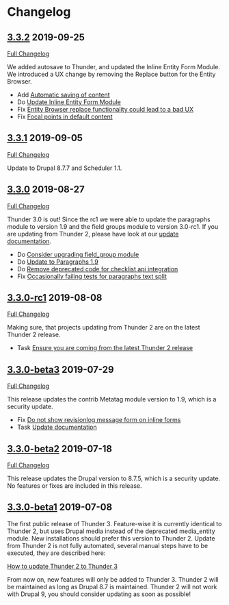 # Changelog

## [3.3.2](https://github.com/thunder/thunder-distribution/tree/3.3.2) 2019-09-25
[Full Changelog](https://github.com/thunder/thunder-distribution/compare/3.3.1...3.3.2)

We added autosave to Thunder, and updated the Inline Entity Form Module. We introduced a UX change by removing the
Replace button for the Entity Browser.

- Add [Automatic saving of content](https://www.drupal.org/node/2828088)
- Do [Update Inline Entity Form Module](https://www.drupal.org/node/3083045)
- Fix [Entity Browser replace functionality could lead to a bad UX](https://www.drupal.org/node/3080403)
- Fix [Focal points in default content](https://www.drupal.org/node/3083350)


## [3.3.1](https://github.com/thunder/thunder-distribution/tree/3.3.1) 2019-09-05
[Full Changelog](https://github.com/thunder/thunder-distribution/compare/3.3.0...3.3.1)

Update to Drupal 8.7.7 and Scheduler 1.1.

## [3.3.0](https://github.com/thunder/thunder-distribution/tree/3.3.0) 2019-08-27
[Full Changelog](https://github.com/thunder/thunder-distribution/compare/3.3.0-rc1...3.3.0)

Thunder 3.0 is out! Since the rc1 we were able to update the paragraphs module to version 1.9 and the field groups 
module to version 3.0-rc1.
If you are updating from Thunder 2, please have look at our [update documentation](https://thunder.github.io/thunder-documentation/update-2-to-3).

- Do [Consider upgrading field_group module](https://www.drupal.org/node/3059646)
- Do [Update to Paragraphs 1.9](https://www.drupal.org/node/3042078)
- Do [Remove deprecated code for checklist api integration](https://www.drupal.org/node/3040952)
- Fix [Occasionally failing tests for paragraphs text split](https://www.drupal.org/node/3073791)

## [3.3.0-rc1](https://github.com/thunder/thunder-distribution/tree/3.3.0-rc1) 2019-08-08
[Full Changelog](https://github.com/thunder/thunder-distribution/compare/3.3.0-beta3...3.3.0-rc1)

Making sure, that projects updating from Thunder 2 are on the latest Thunder 2 release.

- Task [Ensure you are coming from the latest Thunder 2 release](https://www.drupal.org/project/thunder/issues/3064515)

## [3.3.0-beta3](https://github.com/thunder/thunder-distribution/tree/3.3.0-beta3) 2019-07-29
[Full Changelog](https://github.com/thunder/thunder-distribution/compare/3.3.0-beta2...3.3.0-beta3)

This release updates the contrib Metatag module version to 1.9, which is a security update. 

- Fix [Do not show revisionlog message form on inline forms](https://www.drupal.org/project/thunder/issues/3055350) 
- Task [Update documentation](https://www.drupal.org/project/thunder/issues/3069987)

## [3.3.0-beta2](https://github.com/thunder/thunder-distribution/tree/3.3.0-beta2) 2019-07-18
[Full Changelog](https://github.com/thunder/thunder-distribution/compare/3.3.0-beta1...3.3.0-beta2)

This release updates the Drupal version to 8.7.5, which is a security update. No features or fixes are included in this
release. 

## [3.3.0-beta1](https://github.com/thunder/thunder-distribution/tree/3.3.0-beta1) 2019-07-08

The first public release of Thunder 3. Feature-wise it is currently identical to Thunder 2, but uses Drupal media instead
of the deprecated media_entity module. New installations should prefer this version to Thunder 2.
Update from Thunder 2 is not fully automated, several manual steps have to be executed, they are described here:

[How to update Thunder 2 to Thunder 3](https://thunder.github.io/thunder-documentation/update-2-to-3)

From now on, new features will only be added to Thunder 3. Thunder 2 will be maintained as long as Drupal 8.7 is 
maintained. 
Thunder 2 will not work with Drupal 9, you should consider updating as soon as possible!
